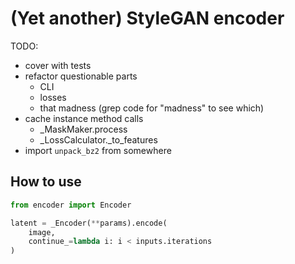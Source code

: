 # (Yet another) StyleGAN encoder

TODO:
* cover with tests
* refactor questionable parts
    * CLI
    * losses
    * that madness (grep code for "madness" to see which)
* cache instance method calls
    * _MaskMaker.process
    * _LossCalculator._to_features
* import `unpack_bz2` from somewhere

## How to use

```python
from encoder import Encoder

latent = _Encoder(**params).encode(
    image,
    continue_=lambda i: i < inputs.iterations
)
```
